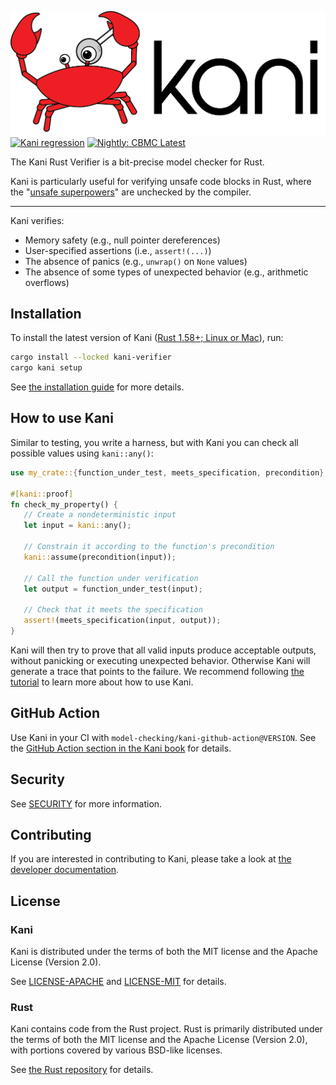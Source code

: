 ![](./kani-logo.png)
[![Kani regression](https://github.com/model-checking/kani/actions/workflows/kani.yml/badge.svg)](https://github.com/model-checking/kani/actions/workflows/kani.yml)
[![Nightly: CBMC Latest](https://github.com/model-checking/kani/actions/workflows/cbmc-latest.yml/badge.svg)](https://github.com/model-checking/kani/actions/workflows/cbmc-latest.yml)

The Kani Rust Verifier is a bit-precise model checker for Rust.

Kani is particularly useful for verifying unsafe code blocks in Rust, where the "[unsafe superpowers](https://doc.rust-lang.org/stable/book/ch19-01-unsafe-rust.html#unsafe-superpowers)" are unchecked by the compiler.
___
Kani verifies:
 * Memory safety (e.g., null pointer dereferences)
 * User-specified assertions (i.e., `assert!(...)`)
 * The absence of panics (e.g., `unwrap()` on `None` values)
 * The absence of some types of unexpected behavior (e.g., arithmetic overflows)

## Installation

To install the latest version of Kani ([Rust 1.58+; Linux or Mac](https://model-checking.github.io/kani/install-guide.html)), run:

```bash
cargo install --locked kani-verifier
cargo kani setup
```

See [the installation guide](https://model-checking.github.io/kani/install-guide.html) for more details.

## How to use Kani

Similar to testing, you write a harness, but with Kani you can check all possible values using `kani::any()`:

```rust
use my_crate::{function_under_test, meets_specification, precondition};

#[kani::proof]
fn check_my_property() {
   // Create a nondeterministic input
   let input = kani::any();

   // Constrain it according to the function's precondition
   kani::assume(precondition(input));

   // Call the function under verification
   let output = function_under_test(input);

   // Check that it meets the specification
   assert!(meets_specification(input, output));
}
```

Kani will then try to prove that all valid inputs produce acceptable outputs, without panicking or executing unexpected behavior.
Otherwise Kani will generate a trace that points to the failure.
We recommend following [the tutorial](https://model-checking.github.io/kani/kani-tutorial.html) to learn more about how to use Kani.

## GitHub Action

Use Kani in your CI with `model-checking/kani-github-action@VERSION`. See the
[GitHub Action section in the Kani
book](https://model-checking.github.io/kani/install-github-ci.html)
for details.

## Security
See [SECURITY](https://github.com/model-checking/kani/security/policy) for more information.

## Contributing
If you are interested in contributing to Kani, please take a look at [the developer documentation](https://model-checking.github.io/kani/dev-documentation.html).

## License
### Kani
Kani is distributed under the terms of both the MIT license and the Apache License (Version 2.0).

See [LICENSE-APACHE](LICENSE-APACHE) and [LICENSE-MIT](LICENSE-MIT) for details.

### Rust
Kani contains code from the Rust project.
Rust is primarily distributed under the terms of both the MIT license and the Apache License (Version 2.0), with portions covered by various BSD-like licenses.

See [the Rust repository](https://github.com/rust-lang/rust) for details.
